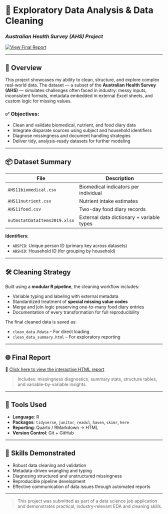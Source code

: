 # 🧹 Exploratory Data Analysis & Data Cleaning  
### *Australian Health Survey (AHS) Project*

[![View Final Report](https://img.shields.io/badge/📄%20View%20Report-Click%20Here-brightgreen?style=flat-square)](https://maiminhhh.github.io/ahs-data-cleaning-project/)

---

## 🚀 Overview

This project showcases my ability to clean, structure, and explore complex real-world data. The dataset — a subset of the **Australian Health Survey (AHS)** — simulates challenges often faced in industry: messy inputs, inconsistent formats, metadata embedded in external Excel sheets, and custom logic for missing values.

### ✅ Objectives:
- Clean and validate biomedical, nutrient, and food diary data
- Integrate disparate sources using subject and household identifiers
- Diagnose missingness and document handling strategies
- Deliver tidy, analysis-ready datasets for further modeling

---

## 📦 Dataset Summary

| File                         | Description                              |
|------------------------------|------------------------------------------|
| `AHS11biomedical.csv`        | Biomedical indicators per individual     |
| `AHS11nutrient.csv`          | Nutrient intake estimates                |
| `AHS11food.csv`              | Two-day food diary records               |
| `nutmstatDataItems2019.xlsx` | External data dictionary + variable types|

**Identifiers:**
- `ABSPID`: Unique person ID (primary key across datasets)
- `ABSHID`: Household ID (for grouping by household)

---

## 🛠 Cleaning Strategy

Built using a **modular R pipeline**, the cleaning workflow includes:
- Variable typing and labeling with external metadata
- Standardized treatment of **special missing value codes**
- Merge and join logic preserving one-to-many food diary entries
- Documentation of every transformation for full reproducibility

The final cleaned data is saved as:
- `clean_data.Rdata` – For direct loading
- `clean_data_summary.html` – For exploratory reporting

---

## 🌐 Final Report

📄 [Click here to view the interactive HTML report](https://maiminhhh.github.io/ahs-data-cleaning-project/)

> Includes: missingness diagnostics, summary stats, structure tables, and variable-by-variable insights.

---

## 🧰 Tools Used

- **Language**: R  
- **Packages**: `tidyverse`, `janitor`, `readxl`, `haven`, `skimr`, `here`  
- **Reporting**: Quarto / RMarkdown → HTML  
- **Version Control**: Git + GitHub

---

## 🧠 Skills Demonstrated

- Robust data cleaning and validation  
- Metadata-driven wrangling and typing  
- Diagnosing structured and unstructured missingness  
- Reproducible pipeline development  
- Effective communication of data issues through automated reports

---

> This project was submitted as part of a data science job application and demonstrates practical, industry-relevant EDA and cleaning skills.

